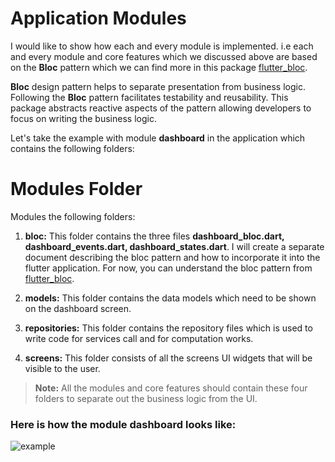 # Application Modules
I would like to show how each and every module is implemented. i.e each and every module and core features which we discussed above are based on the **Bloc** pattern which we can find more in this package [flutter_bloc](https://pub.dev/packages/flutter_bloc).

**Bloc** design pattern helps to separate presentation from business logic. Following the **Bloc** pattern facilitates testability and reusability. This package abstracts reactive aspects of the pattern allowing developers to focus on writing the business logic.

Let's take the example with module **dashboard** in the application which contains the following folders:

# Modules Folder
Modules the following folders:

1. **bloc:** This folder contains the three files **dashboard_bloc.dart, dashboard_events.dart, dashboard_states.dart**. I will create a separate document describing the bloc pattern and how to incorporate it into the flutter application. For now, you can understand the bloc pattern from [flutter_bloc](https://pub.dev/packages/flutter_bloc).

2. **models:** This folder contains the data models which need to be shown on the dashboard screen.

3. **repositories:** This folder contains the repository files which is used to write code for services call and for computation works.

4. **screens:** This folder consists of all the screens UI widgets that will be visible to the user.

> **Note:** All the modules and core features should contain these four folders to separate out the business logic from the UI.

### Here is how the module dashboard looks like:
![example](https://res.cloudinary.com/miyoexcellent/image/upload/v1614905980/Pagalo/1_UJoIjb9bfP8iQIdOkLPYHg_q6vzap.jpg)